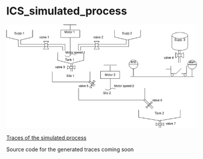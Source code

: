 # ICS_simulated_process

![alt text](https://github.com/gkabasele/ICS_simulated_process/blob/main/physical_process.png)


[Traces of the simulated process](https://drive.google.com/drive/folders/1Tz1srP7S6Fasr2JTQOyZBHVGrKlFz2Td?usp=sharing)

Source code for the generated traces coming soon
